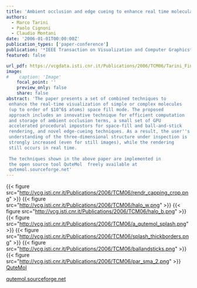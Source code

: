 ```yaml
---
title: 'Ambient occlusion and edge cueing to enhance real time molecular visualization'
authors:
  - Marco Tarini
  - Paolo Cignoni
  - Claudio Montani
date: '2006-01-01T00:00:00Z'
publication_types: ['paper-conference']
publication: '*IEEE Transaction on Visualization and Computer Graphics*'
featured: false

url_pdf: https://vcgdata.isti.cnr.it/Publications/2006/TCM06/Tarini_FinalVersionElec.pdf
image:
#    caption: 'Image'
    focal_point: ''
    preview_only: false
    share: false
abstract: 'The paper presents a set of combined techniques to
 enhance the real-time visualization of simple or complex molecules
 (up to order of $10^6$ atoms) space fill mode. The proposed
 approach includes an innovative technique for efficient computation
 and storage of ambient occlusion terms, a small set of GPU
 accelerated procedural impostors for space-fill and ball-and-stick
 rendering, and novel edge-cueing techniques. As a result, the user''s
 understanding of the three-dimensional structure under inspection is
 strongly increased (even for still images), while the rendering
 still occurs in real time.
 
 The techniques shown in the above paper are implemented in 
 the open source tool QuteMol  freely available at 
 qutemol.sourceforge.net'
---
```

{{< figure src="http://vcg.isti.cnr.it/Publications/2006/TCM06/rendr_capping_crop.png" >}}
{{< figure src="http://vcg.isti.cnr.it/Publications/2006/TCM06/halo_w.png" >}}
{{< figure src="http://vcg.isti.cnr.it/Publications/2006/TCM06/halo_b.png" >}}
{{< figure src="http://vcg.isti.cnr.it/Publications/2006/TCM06/a_qutemol_splash.png" >}}
{{< figure src="http://vcg.isti.cnr.it/Publications/2006/TCM06/splash_thickborders.png" >}}
{{< figure src="http://vcg.isti.cnr.it/Publications/2006/TCM06/ballandsticks.png" >}}
{{< figure src="http://vcg.isti.cnr.it/Publications/2006/TCM06/par_sma_2.png" >}}
[QuteMol](http://qutemol.sourceforge.net)

[qutemol.sourceforge.net](http://qutemol.sourceforge.net)

